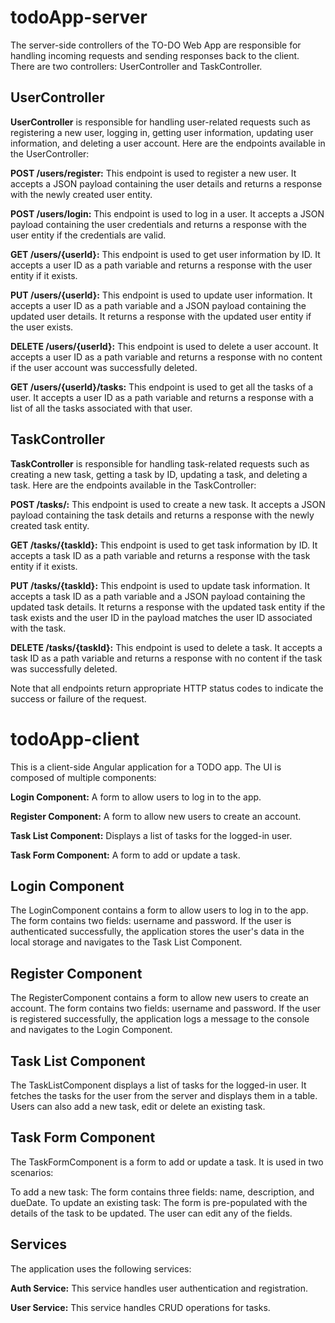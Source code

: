 # todoApp-server

The server-side controllers of the TO-DO Web App are responsible for handling incoming requests and sending responses back to the client. There are two controllers: UserController and TaskController.

## UserController
**UserController** is responsible for handling user-related requests such as registering a new user, logging in, getting user information, updating user information, and deleting a user account. Here are the endpoints available in the UserController:

**POST /users/register:** This endpoint is used to register a new user. It accepts a JSON payload containing the user details and returns a response with the newly created user entity.

**POST /users/login:** This endpoint is used to log in a user. It accepts a JSON payload containing the user credentials and returns a response with the user entity if the credentials are valid.

**GET /users/{userId}:** This endpoint is used to get user information by ID. It accepts a user ID as a path variable and returns a response with the user entity if it exists.

**PUT /users/{userId}:** This endpoint is used to update user information. It accepts a user ID as a path variable and a JSON payload containing the updated user details. It returns a response with the updated user entity if the user exists.

**DELETE /users/{userId}:** This endpoint is used to delete a user account. It accepts a user ID as a path variable and returns a response with no content if the user account was successfully deleted.

**GET /users/{userId}/tasks:** This endpoint is used to get all the tasks of a user. It accepts a user ID as a path variable and returns a response with a list of all the tasks associated with that user.

## TaskController
**TaskController** is responsible for handling task-related requests such as creating a new task, getting a task by ID, updating a task, and deleting a task. Here are the endpoints available in the TaskController:

**POST /tasks/:** This endpoint is used to create a new task. It accepts a JSON payload containing the task details and returns a response with the newly created task entity.

**GET /tasks/{taskId}:** This endpoint is used to get task information by ID. It accepts a task ID as a path variable and returns a response with the task entity if it exists.

**PUT /tasks/{taskId}:** This endpoint is used to update task information. It accepts a task ID as a path variable and a JSON payload containing the updated task details. It returns a response with the updated task entity if the task exists and the user ID in the payload matches the user ID associated with the task.

**DELETE /tasks/{taskId}:** This endpoint is used to delete a task. It accepts a task ID as a path variable and returns a response with no content if the task was successfully deleted.

Note that all endpoints return appropriate HTTP status codes to indicate the success or failure of the request.




# todoApp-client
This is a client-side Angular application for a TODO app. The UI is composed of multiple components:

**Login Component:** A form to allow users to log in to the app.

**Register Component:** A form to allow new users to create an account.

**Task List Component:** Displays a list of tasks for the logged-in user.

**Task Form Component:** A form to add or update a task.

## Login Component
The LoginComponent contains a form to allow users to log in to the app. The form contains two fields: username and password. If the user is authenticated successfully, the application stores the user's data in the local storage and navigates to the Task List Component.


## Register Component
The RegisterComponent contains a form to allow new users to create an account. The form contains two fields: username and password. If the user is registered successfully, the application logs a message to the console and navigates to the Login Component.


## Task List Component
The TaskListComponent displays a list of tasks for the logged-in user. It fetches the tasks for the user from the server and displays them in a table. Users can also add a new task, edit or delete an existing task.


## Task Form Component
The TaskFormComponent is a form to add or update a task. It is used in two scenarios:

To add a new task: The form contains three fields: name, description, and dueDate.
To update an existing task: The form is pre-populated with the details of the task to be updated. The user can edit any of the fields.

## Services
The application uses the following services:

**Auth Service:** This service handles user authentication and registration.

**User Service:** This service handles CRUD operations for tasks.


